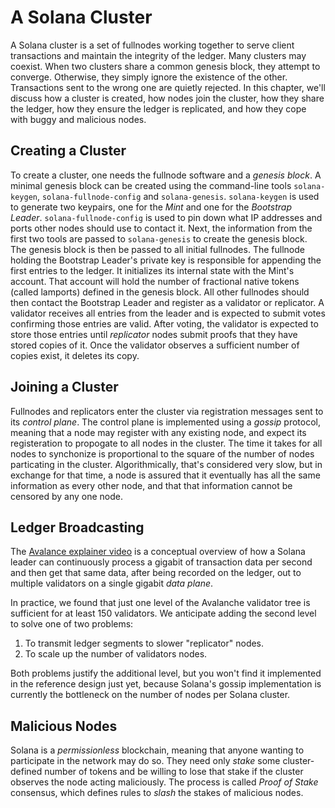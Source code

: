 # A Solana Cluster

A Solana cluster is a set of fullnodes working together to serve client
transactions and maintain the integrity of the ledger. Many clusters may
coexist. When two clusters share a common genesis block, they attempt to
converge. Otherwise, they simply ignore the existence of the other.
Transactions sent to the wrong one are quietly rejected. In this chapter, we'll
discuss how a cluster is created, how nodes join the cluster, how they share
the ledger, how they ensure the ledger is replicated, and how they cope with
buggy and malicious nodes.

## Creating a Cluster

To create a cluster, one needs the fullnode software and a *genesis block*. A
minimal genesis block can be created using the command-line tools
`solana-keygen`, `solana-fullnode-config` and `solana-genesis`.
`solana-keygen` is used to generate two keypairs, one for the *Mint* and one
for the *Bootstrap Leader*. `solana-fullnode-config` is used to pin down what
IP addresses and ports other nodes should use to contact it. Next, the
information from the first two tools are passed to `solana-genesis` to create
the genesis block. The genesis block is then be passed to all initial
fullnodes. The fullnode holding the Bootstrap Leader's private key is
responsible for appending the first entries to the ledger. It initializes its
internal state with the Mint's account. That account will hold the number of
fractional native tokens (called lamports) defined in the genesis block. All
other fullnodes should then contact the Bootstrap Leader and register as a
validator or replicator. A validator receives all entries from the leader and
is expected to submit votes confirming those entries are valid. After voting,
the validator is expected to store those entries until *replicator* nodes
submit proofs that they have stored copies of it. Once the validator observes a
sufficient number of copies exist, it deletes its copy.

## Joining a Cluster

Fullnodes and replicators enter the cluster via registration messages sent to
its *control plane*. The control plane is implemented using a *gossip*
protocol, meaning that a node may register with any existing node, and expect
its registeration to propogate to all nodes in the cluster. The time it takes
for all nodes to synchonize is proportional to the square of the number of
nodes particating in the cluster. Algorithmically, that's considered very slow,
but in exchange for that time, a node is assured that it eventually has all the
same information as every other node, and that that information cannot be
censored by any one node.

## Ledger Broadcasting

The [Avalance explainer video](https://www.youtube.com/watch?v=qt_gDRXHrHQ) is
a conceptual overview of how a Solana leader can continuously process a gigabit
of transaction data per second and then get that same data, after being
recorded on the ledger, out to multiple validators on a single gigabit
*data plane*.

In practice, we found that just one level of the Avalanche validator tree is
sufficient for at least 150 validators. We anticipate adding the second level
to solve one of two problems:

1. To transmit ledger segments to slower "replicator" nodes.
2. To scale up the number of validators nodes.

Both problems justify the additional level, but you won't find it implemented
in the reference design just yet, because Solana's gossip implementation is
currently the bottleneck on the number of nodes per Solana cluster.

## Malicious Nodes

Solana is a *permissionless* blockchain, meaning that anyone wanting to
participate in the network may do so. They need only *stake* some
cluster-defined number of tokens and be willing to lose that stake if the
cluster observes the node acting maliciously. The process is called *Proof of
Stake* consensus, which defines rules to *slash* the stakes of malicious nodes.
